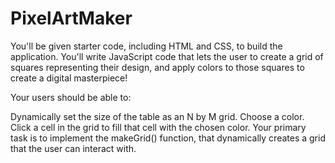# PixelArtMaker
You'll be given starter code, including HTML and CSS, to build the application. You'll write JavaScript code that lets the user to create a grid of squares representing their design, and apply colors to those squares to create a digital masterpiece!

Your users should be able to:

Dynamically set the size of the table as an N by M grid.
Choose a color.
Click a cell in the grid to fill that cell with the chosen color.
Your primary task is to implement the makeGrid() function, that dynamically creates a grid that the user can interact with.
